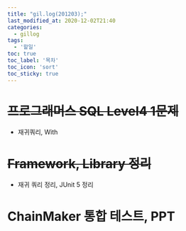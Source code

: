 ```yaml
---
title: "gil.log(201203);"
last_modified_at: 2020-12-02T21:40
categories: 
  - gillog
tags: 
  - '할일'
toc: true
toc_label: '목차'
toc_icon: 'sort'
toc_sticky: true
---
```

# ~~프로그래머스 SQL Level4 1문제~~
- 재귀쿼리, With
# ~~Framework, Library 정리~~
- 재귀 쿼리 정리, JUnit 5 정리

# ChainMaker 통합 테스트, PPT